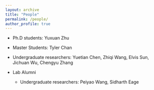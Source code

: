 ```yaml
---
layout: archive
title: "People"
permalink: /people/
author_profile: true
---
```

* Ph.D students: Yuxuan Zhu
* Master Students: Tyler Chan
* Undergraduate researchers: Yuetian Chen, Zhiqi Wang, Elvis Sun, Jichuan Wu, Chengyu Zhang

* Lab Alumni
    - Undergraduate researchers: Peiyao Wang, Sidharth Eage

